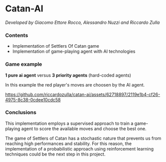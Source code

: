 # Catan-AI

<i>Developed by Giacomo Ettore Rocco, Alessandro Nuzzi and Riccardo Zulla</i>

### Contents
- Implementation of Settlers Of Catan game
- Implementation of game-playing agent with AI technologies



### Game example

<b>1 pure ai agent</b> versus <b>3 priority agents</b> (hard-coded agents)

In this example the red player's moves are choosen by the AI agent.

https://github.com/riccardozulla/catan-ai/assets/62718897/2119e1b4-cf26-4975-8c38-0cdee10cdc58


### Conclusions

This implementation employs a supervised approach to train a game-playing agent to score the available moves and choose the best one.

The game of Settlers of Catan has a stochastic nature that prevents us from reaching high performances and stability. For this reason, the implementation of a probabilistic approach using reinforcement learning techniques could be the next step in this project. 
